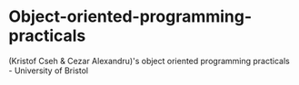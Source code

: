 # Object-oriented-programming-practicals
(Kristof Cseh &amp; Cezar Alexandru)'s object oriented programming practicals - University of Bristol
